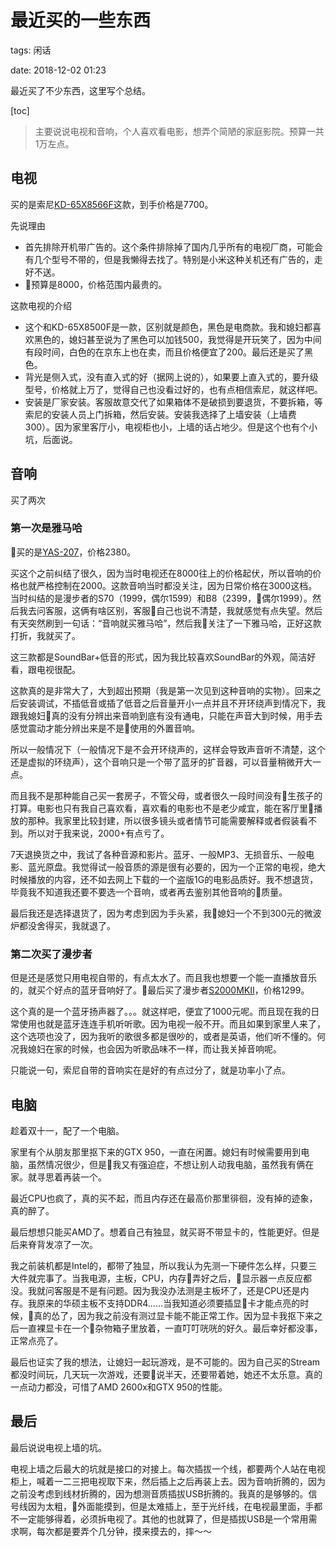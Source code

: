 # 最近买的一些东西

tags: 闲话

date: 2018-12-02 01:23

<abstract>
最近买了不少东西，这里写个总结。
<abstract>

[toc]

> 主要说说电视和音响，个人喜欢看电影，想弄个简陋的家庭影院。预算一共1万左点。

## 电视

买的是索尼[KD-65X8566F](https://item.jd.com/6384578.html)这款，到手价格是7700。

先说理由

- 首先排除开机带广告的。这个条件排除掉了国内几乎所有的电视厂商，可能会有几个型号不带的，但是我懒得去找了。特别是小米这种关机还有广告的，走好不送。
- 预算是8000，价格范围内最贵的。

这款电视的介绍

- 这个和KD-65X8500F是一款，区别就是颜色，黑色是电商款。我和媳妇都喜欢黑色的，媳妇甚至说为了黑色可以加钱500，我觉得是开玩笑了，因为中间有段时间，白色的在京东上也在卖，而且价格便宜了200。最后还是买了黑色。
- 背光是侧入式，没有直入式的好（据网上说的），如果要上直入式的，要升级型号，价格就上万了，觉得自己也没看过好的，也有点相信索尼，就这样吧。
- 安装是厂家安装。客服故意交代了如果箱体不是破损到要退货，不要拆箱，等索尼的安装人员上门拆箱，然后安装。安装我选择了上墙安装（上墙费300）。因为家里客厅小，电视柜也小，上墙的话占地少。但是这个也有个小坑，后面说。


## 音响

买了两次

### 第一次是雅马哈

买的是[YAS-207](https://item.jd.com/5504768.html)，价格2380。

买这个之前纠结了很久，因为当时电视还在8000往上的价格起伏，所以音响的价格也就严格控制在2000。这款音响当时都没关注，因为日常价格在3000这档。当时纠结的是漫步者的S70（1999，偶尔1599）和B8（2399，偶尔1999）。然后我去问客服，这俩有啥区别，客服自己也说不清楚，我就感觉有点失望。然后有天突然刷到一句话：“音响就买雅马哈”，然后我关注了一下雅马哈，正好这款打折，我就买了。

这三款都是SoundBar+低音的形式，因为我比较喜欢SoundBar的外观，简洁好看，跟电视很配。

这款真的是非常大了，大到超出预期（我是第一次见到这种音响的实物）。回来之后安装调试，不插低音或插了低音之后音量开小一点并且不开环绕声到情况下，我跟我媳妇真的没有分辨出来音响到底有没有通电，只能在声音大到时候，用手去感觉震动才能分辨出来是不是使用的外置音响。

所以一般情况下（一般情况下是不会开环绕声的，这样会导致声音听不清楚，这个还是虚拟的环绕声），这个音响只是一个带了蓝牙的扩音器，可以音量稍微开大一点。

而且我不是那种能自己买一套房子，不管父母，或者很久一段时间没有生孩子的打算。电影也只有我自己喜欢看，喜欢看的电影也不是老少咸宜，能在客厅里播放的那种。我家里比较封建，所以很多镜头或者情节可能需要解释或者假装看不到。所以对于我来说，2000+有点亏了。

7天退换货之中，我试了各种音源和影片。蓝牙、一般MP3、无损音乐、一般电影、蓝光原盘。我觉得试一般音质的源是很有必要的，因为一个正常的电视，绝大时候播放的内容，还不如去网上下载的一个盗版1G的电影品质好。我不想退货，毕竟我不知道我还要不要选一个音响，或者再去鉴别其他音响的质量。

最后我还是选择退货了，因为考虑到因为手头紧，我媳妇一个不到300元的微波炉都没舍得买，我就退了。

### 第二次买了漫步者

但是还是感觉只用电视自带的，有点太水了。而且我也想要一个能一直播放音乐的，就买个好点的蓝牙音响好了。最后买了漫步者[S2000MKII](https://item.jd.com/2942674.html)，价格1299。

这个真的是一个蓝牙扬声器了。。。就这样吧，便宜了1000元呢。而且现在我的日常使用也就是蓝牙连连手机听听歌。因为电视一般不开。而且如果到家里人来了，这个选项也没了，因为我听的歌很多都是很吵的，或者是英语，他们听不懂的。何况我媳妇在家的时候，也会因为听歌品味不一样，而让我关掉音响呢。

只能说一句，索尼自带的音响实在是好的有点过分了，就是功率小了点。

## 电脑

趁着双十一，配了一个电脑。

家里有个从朋友那里抠下来的GTX 950，一直在闲置。媳妇有时候需要用到电脑，虽然情况很少，但是我又有强迫症，不想让别人动我电脑，虽然我有俩在家。就寻思着再装一个。

最近CPU也疯了，真的买不起，而且内存还在最高价那里徘徊，没有掉的迹象，真的醉了。

最后想想只能买AMD了。想着自己有独显，就买哥不带显卡的，性能更好。但是后来脊背发凉了一次。

我之前装机都是Intel的，都带了独显，所以我认为先测一下硬件怎么样，只要三大件就完事了。当我电源，主板，CPU，内存弄好之后，显示器一点反应都没。我就问客服是不是有问题。因为我没办法测是主板坏了，还是CPU还是内存。我原来的华硕主板不支持DDR4……当我知道必须要插显卡才能点亮的时候，真的怂了，因为我之前没有测过显卡能不能正常工作。因为显卡我抠下来之后一直裸显卡在一个杂物箱子里放着，一直叮叮咣咣的好久。最后幸好都没事，正常点亮了。

最后也证实了我的想法，让媳妇一起玩游戏，是不可能的。因为自己买的Stream都没时间玩，几天玩一次游戏，还要说半天，还要带着她，她还不太乐意。真的一点动力都没，可惜了AMD 2600x和GTX 950的性能。

## 最后

最后说说电视上墙的坑。

电视上墙之后最大的坑就是接口的对接上。每次插拔一个线，都要两个人站在电视柜上，喊着一二三把电视取下来，然后插上之后再装上去。因为音响折腾的，因为之前没考虑到线材折腾的，因为想测音质插拔USB折腾的。我真的是够够的。信号线因为太粗，外面能摸到，但是太难插上，至于光纤线，在电视最里面，手都不一定能够得着，必须拆电视了。其他的也就算了，但是插拔USB是一个常用需求啊，每次都是要弄个几分钟，摸来摸去的，摔～～